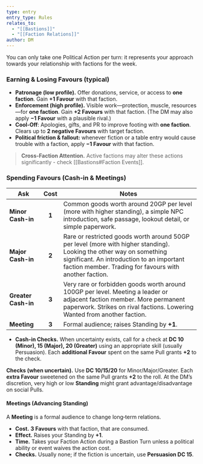 ```yaml
---
type: entry
entry_type: Rules
relates_to:
  - "[[Bastions]]"
  - "[[Faction Relations]]"
author: DM
---
```

You can only take one Political Action per turn: it represents your approach towards your relationship with factions for the week. 

### Earning & Losing Favours (typical)
- **Patronage (low profile).** Offer donations, service, or access to **one faction**. Gain **+1 Favour** with that faction.
- **Enforcement (high profile).** Visible work—protection, muscle, resources—for **one faction**. Gain **+2 Favours** with that faction. (The DM may also apply **−1 Favour** with a plausible rival.)
- **Cool‑Off**:  Apologies, gifts, and PR to improve footing with **one faction**. Clears up to **2 negative Favours** with target faction.
- **Political friction & fallout:** whenever fiction or a table entry would cause trouble with a faction, apply **−1 Favour** with that faction.

> **Cross‑Faction Attention.** Active factions may alter these actions significantly - check [[Bastions#Faction Events]]. 

### Spending Favours (Cash-in & Meetings)

| Ask                 | Cost  | Notes                                                                                                                                                                                                                       |
| ------------------- | :---: | --------------------------------------------------------------------------------------------------------------------------------------------------------------------------------------------------------------------------- |
| **Minor Cash-in**   | **1** | Common goods worth around 20GP per level (more with higher standing), a simple NPC introduction, safe passage, lookout detail, or simple paperwork.                                                                         |
| **Major Cash-in**   | **2** | Rare or restricted goods worth around 50GP per level (more with higher standing). Looking the other way on something significant. An introduction to an important faction member. Trading for favours with another faction. |
| **Greater Cash-in** | **3** | Very rare or forbidden goods worth around 100GP per level. Meeting a leader or adjacent faction member. More permanent paperwork. Strikes on rival factions. Lowering Wanted from another faction.                          |
| **Meeting**         | **3** | Formal audience; raises Standing by **+1**.                                                                                                                                                                                 |

- **Cash-in Checks.** When uncertainty exists, call for a check at **DC 10 (Minor), 15 (Major), 20 (Greater)** using an appropriate skill (usually Persuasion). Each **additional Favour** spent on the same Pull grants **+2** to the check.

**Checks (when uncertain).** Use **DC 10/15/20** for Minor/Major/Greater. Each **extra Favour** sweetened on the same Pull grants **+2** to the roll. At the DM’s discretion, very high or low **Standing** might grant advantage/disadvantage on social Pulls.


#### Meetings (Advancing Standing)
A **Meeting** is a formal audience to change long‑term relations.

- **Cost.** **3 Favours** with that faction, that are consumed.
- **Effect.** Raises your Standing by **+1**.
- **Time.** Takes your Faction Action during a Bastion Turn unless a political ability or event waives the action cost.
- **Checks.** Usually none; if the fiction is uncertain, use **Persuasion DC 15**.